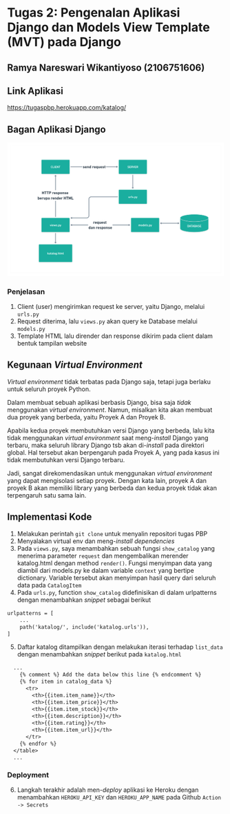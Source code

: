 # Tugas 2: Pengenalan Aplikasi Django dan Models View Template (MVT) pada Django

## Ramya Nareswari Wikantiyoso (2106751606)


## Link Aplikasi
https://tugaspbp.herokuapp.com/katalog/

## Bagan Aplikasi Django
![Bagan](https://github.com/ramyanareswari/TUGAS-2-PBP/blob/main/bagan.png)

### Penjelasan
1. Client (user) mengirimkan request ke server, yaitu Django, melalui `urls.py`
2. Request diterima, lalu `views.py` akan query ke Database melalui `models.py`
3. Template HTML lalu dirender dan response dikirim pada client dalam bentuk tampilan website


## Kegunaan *Virtual Environment*
*Virtual environment* tidak terbatas pada Django saja, tetapi juga berlaku untuk seluruh proyek Python.

Dalam membuat sebuah aplikasi berbasis Django, bisa saja *tidak* menggunakan *virtual environment*. Namun, misalkan kita akan membuat dua proyek yang berbeda, yaitu Proyek A dan Proyek B. 

Apabila kedua proyek membutuhkan versi Django yang berbeda, lalu kita tidak menggunakan *virtual environment* saat meng-*install* Django yang terbaru, maka seluruh library Django tsb akan di-*install* pada direktori global. Hal tersebut akan berpengaruh pada Proyek A, yang pada kasus ini tidak membutuhkan versi Django terbaru.

Jadi, sangat direkomendasikan untuk menggunakan *virtual environment* yang dapat mengisolasi setiap proyek. Dengan kata lain, proyek A dan proyek B akan memiliki library yang berbeda dan kedua proyek tidak akan terpengaruh satu sama lain.

## Implementasi Kode
1. Melakukan perintah `git clone` untuk menyalin repositori tugas PBP
2. Menyalakan virtual env dan meng-*install* *dependencies*
3. Pada `views.py`, saya menambahkan sebuah fungsi `show_catalog` yang menerima parameter `request` dan mengembalikan merender katalog.html dengan method `render()`. Fungsi menyimpan data yang diambil dari models.py ke dalam variable `context` yang bertipe dictionary. Variable tersebut akan menyimpan hasil query dari seluruh data pada `CatalogItem`
4. Pada `urls.py`, function `show_catalog` didefinisikan di dalam urlpatterns dengan menambahkan *snippet* sebagai berikut
```
urlpatterns = [
    ...
    path('katalog/', include('katalog.urls')),
]
``` 
5. Daftar katalog ditampilkan dengan melakukan iterasi terhadap `list_data` dengan menambahkan *snippet* berikut pada `katalog.html`
```
  ...
    {% comment %} Add the data below this line {% endcomment %}
    {% for item in catalog_data %}
      <tr>
        <th>{{item.item_name}}</th>
        <th>{{item.item_price}}</th>
        <th>{{item.item_stock}}</th>
        <th>{{item.description}}</th>
        <th>{{item.rating}}</th>
        <th>{{item.item_url}}</th>
      </tr>
    {% endfor %}
  </table>
  ...
```
### Deployment
6. Langkah terakhir adalah men-*deploy* aplikasi ke Heroku dengan menambahkan `HEROKU_API_KEY` dan `HEROKU_APP_NAME` pada Github `Action -> Secrets`


